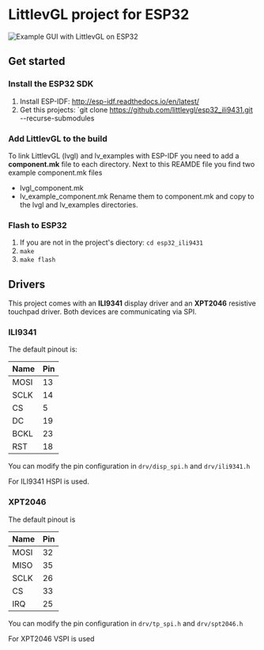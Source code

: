 # LittlevGL project for ESP32

![Example GUI with LittlevGL on ESP32](https://raw.githubusercontent.com/littlevgl/esp32_ili9431/master/screenshot.jpg)


## Get started 
### Install the ESP32 SDK
1. Install ESP-IDF: http://esp-idf.readthedocs.io/en/latest/
2. Get this projects: `git clone https://github.com/littlevgl/esp32_ili9431.git --recurse-submodules

### Add LittlevGL to the build
To link LittlevGL (lvgl) and lv_examples with ESP-IDF you need to add a **component.mk** file to each directory. Next to this REAMDE file you find two example component.mk files
- lvgl_component.mk
- lv_example_component.mk
Rename them to component.mk and copy to the lvgl and lv_examples directories.

### Flash to ESP32
1. If you are not in the project's diectory: `cd esp32_ili9431`
2. `make`
3. `make flash`

## Drivers
This project comes with an **ILI9341** display driver and an **XPT2046** resistive touchpad driver. Both devices are communicating via SPI.

### ILI9341
The default pinout is:

| Name | Pin |
|------|-----|
| MOSI | 13 |
| SCLK | 14 |
| CS | 5 |
| DC | 19 |
| BCKL | 23 |
| RST | 18 | 

You can modify the pin configuration in `drv/disp_spi.h` and `drv/ili9341.h`

For ILI9341 HSPI is used.


### XPT2046

The default pinout is

| Name | Pin |
|------|-----|
| MOSI | 32 |
| MISO | 35 |
| SCLK | 26 |
| CS | 33 |
| IRQ | 25 |

You can modify the pin configuration in `drv/tp_spi.h` and `drv/spt2046.h`

For XPT2046 VSPI is used

